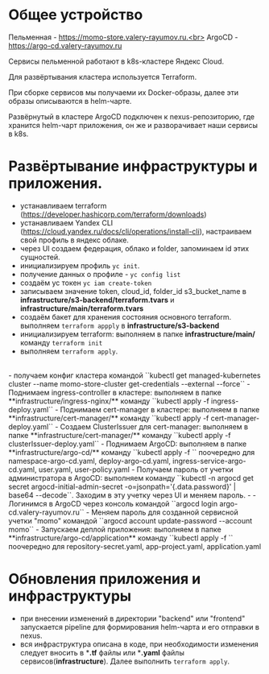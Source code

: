 # Общее устройство

Пельменная - https://momo-store.valery-rayumov.ru.<br>
ArgoCD - https://argo-cd.valery-rayumov.ru

Сервисы пельменной работают в k8s-кластере Яндекс Cloud.

Для развёртывания кластера используется Terraform.

При сборке сервисов мы получаеми их Docker-образы, далее эти образы описываются в helm-чарте.

Развёрнутый в кластере ArgoCD подключен к nexus-репозиторию, где хранится helm-чарт приложения, он же и разворачивает наши сервисы в k8s.

# Развёртывание инфраструктуры и приложения.

- устанавливаем terraform (https://developer.hashicorp.com/terraform/downloads)
- устанавливаем Yandex CLI (https://cloud.yandex.ru/docs/cli/operations/install-cli), настраиваем свой профиль в яндекс облаке.
- через UI создаем федерация, облако и folder, запоминаем id этих сущностей.
- инициализируем профиль ``yc init``. 
- получение данных о профиле - `yc config list`
- создаём yc токен `yc iam create-token`
- записываем значение token, cloud_id, folder_id s3_bucket_name в **infrastructure/s3-backend/terraform.tvars** и **infrastructure/main/terraform.tvars**
- создаём бакет для хранения состояния основного terraform. выполняем `terraform appply` в **infrastructure/s3-backend**
- инициализируем terraform: выполняем в папке **infrastructure/main/** команду ``terraform init``
- выполняем `terraform apply`.
<br />
- получаем конфиг кластера командой ``kubectl get managed-kubernetes cluster --name momo-store-cluster get-credentials --external --force``
- Поднимаем ingress-controller в кластере: выполняем в папке **infrastructure/ingress-nginx/** команду ``kubectl apply -f ingress-deploy.yaml``
- Поднимаем cert-manager в кластере: выполняем в папке **infrastructure/cert-manager/** команду ``kubectl apply -f cert-manager-deploy.yaml``
- Создаем ClusterIssuer для cert-manager: выполняем в папке **infrastructure/cert-manager/** команду ``kubectl apply -f clusterIssuer-deploy.yaml``
- Поднимаем ArgoCD: выполняем в папке **infrastructure/argo-cd/** команду ``kubectl apply -f `` поочередно для namespace-argo-cd.yaml, deploy-argo-cd.yaml, ingress-service-argo-cd.yaml, user.yaml, user-policy.yaml
- Получаем пароль от учетки администратора в ArgoCD: выполняем команду ``kubectl -n argocd get secret argocd-initial-admin-secret -o=jsonpath='{.data.password}' | base64 --decode``. Заходим в эту учетку через UI и меняем пароль.
- - Логинимся в ArgoCD через консоль командой ``argocd login argo-cd.valery-rayumov.ru``
- Меняем пароль для созданной сервисной учетки "momo" командой ``argocd account update-password --account momo``
- Запускаем деплой приложения: выполняем в папке **infrastructure/argo-cd/application** команду ``kubectl apply -f `` поочередно для repository-secret.yaml, app-project.yaml, application.yaml

# Обновления приложения и инфраструктуры
- при внесении изменений в директории "backend" или "frontend" запускается pipeline для формирования helm-чарта и его отправки в nexus.
- вся инфраструктура описана в коде, при необходимости изменения следует вносить в ***.tf** файлы или ***.yaml** файлы сервисов(**infrastructure**). Далее выполнить ``terraform apply``.
